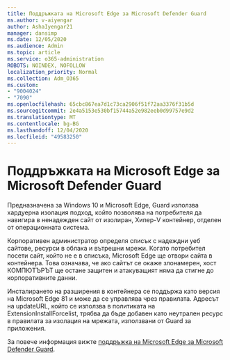 ```yaml
---
title: Поддръжката на Microsoft Edge за Microsoft Defender Guard
ms.author: v-aiyengar
author: AshaIyengar21
manager: dansimp
ms.date: 12/05/2020
ms.audience: Admin
ms.topic: article
ms.service: o365-administration
ROBOTS: NOINDEX, NOFOLLOW
localization_priority: Normal
ms.collection: Adm_O365
ms.custom:
- "9004024"
- "7090"
ms.openlocfilehash: 65cbc867ea7d1c73ca2906f51f72aa3376f31b5d
ms.sourcegitcommit: 2e4a5153e530bf15744a52e982eeb0d99757e9d2
ms.translationtype: MT
ms.contentlocale: bg-BG
ms.lasthandoff: 12/04/2020
ms.locfileid: "49583250"
---
```

# <a name="microsoft-edges-support-for-microsoft-defender-application-guard"></a>Поддръжката на Microsoft Edge за Microsoft Defender Guard

Предназначена за Windows 10 и Microsoft Edge, Guard използва хардуерна изолация подход, който позволява на потребителя да навигира в ненадежден сайт от изолиран, Хипер-V контейнер, отделен от операционната система.

Корпоративен администратор определя списък с надеждни уеб сайтове, ресурси в облака и вътрешни мрежи. Когато потребител посети сайт, който не е в списъка, Microsoft Edge ще отвори сайта в контейнера. Това означава, че ако сайтът се окаже злонамерен, хост КОМПЮТЪРЪТ ще остане защитен и атакуващият няма да стигне до корпоративните данни.

Инсталирането на разширения в контейнера се поддържа като версия на Microsoft Edge 81 и може да се управлява чрез правилата. Адресът на updateURL, който се използва в политиката на ExtensionInstallForcelist, трябва да бъде добавен като неутрален ресурс в правилата за изолация на мрежата, използвани от Guard за приложения.

За повече информация вижте [поддръжка на Microsoft Edge за Microsoft Defender Guard](https://go.microsoft.com/fwlink/?linkid=2134229).
